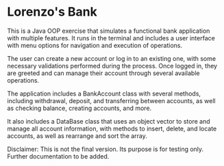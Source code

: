 # Lorenzo's Bank
This is a Java OOP exercise that simulates a functional bank application with multiple features. It runs in the terminal and includes a user interface with menu options for navigation and execution of operations.

The user can create a new account or log in to an existing one, with some necessary validations performed during the process. Once logged in, they are greeted and can manage their account through several available operations.

The application includes a BankAccount class with several methods, including withdrawal, deposit, and transferring between accounts, as well as checking balance, creating accounts, and more.

It also includes a DataBase class that uses an object vector to store and manage all account information, with methods to insert, delete, and locate accounts, as well as rearrange and sort the array.

Disclaimer: This is not the final version. Its purpose is for testing only. Further documentation to be added.
